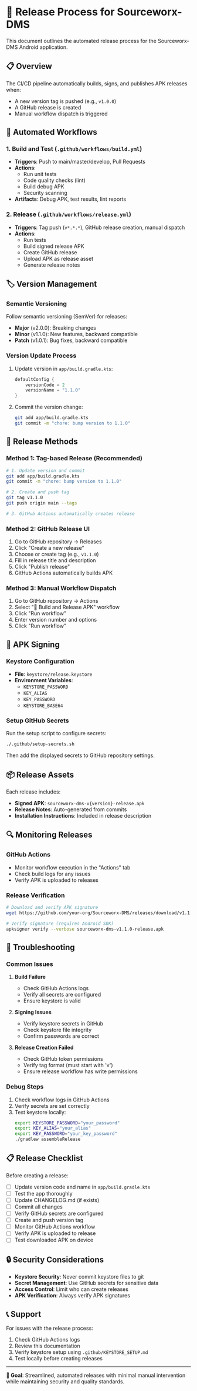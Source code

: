 # 🚀 Release Process for Sourceworx-DMS

This document outlines the automated release process for the Sourceworx-DMS Android application.

## 📋 Overview

The CI/CD pipeline automatically builds, signs, and publishes APK releases when:
- A new version tag is pushed (e.g., `v1.0.0`)
- A GitHub release is created
- Manual workflow dispatch is triggered

## 🔄 Automated Workflows

### 1. **Build and Test** (`.github/workflows/build.yml`)
- **Triggers**: Push to main/master/develop, Pull Requests
- **Actions**: 
  - Run unit tests
  - Code quality checks (lint)
  - Build debug APK
  - Security scanning
- **Artifacts**: Debug APK, test results, lint reports

### 2. **Release** (`.github/workflows/release.yml`)
- **Triggers**: Tag push (`v*.*.*`), GitHub release creation, manual dispatch
- **Actions**:
  - Run tests
  - Build signed release APK
  - Create GitHub release
  - Upload APK as release asset
  - Generate release notes

## 🏷️ Version Management

### Semantic Versioning
Follow semantic versioning (SemVer) for releases:
- **Major** (v2.0.0): Breaking changes
- **Minor** (v1.1.0): New features, backward compatible
- **Patch** (v1.0.1): Bug fixes, backward compatible

### Version Update Process
1. Update version in `app/build.gradle.kts`:
   ```kotlin
   defaultConfig {
       versionCode = 2
       versionName = "1.1.0"
   }
   ```

2. Commit the version change:
   ```bash
   git add app/build.gradle.kts
   git commit -m "chore: bump version to 1.1.0"
   ```

## 🚀 Release Methods

### Method 1: Tag-based Release (Recommended)
```bash
# 1. Update version and commit
git add app/build.gradle.kts
git commit -m "chore: bump version to 1.1.0"

# 2. Create and push tag
git tag v1.1.0
git push origin main --tags

# 3. GitHub Actions automatically creates release
```

### Method 2: GitHub Release UI
1. Go to GitHub repository → Releases
2. Click "Create a new release"
3. Choose or create tag (e.g., `v1.1.0`)
4. Fill in release title and description
5. Click "Publish release"
6. GitHub Actions automatically builds APK

### Method 3: Manual Workflow Dispatch
1. Go to GitHub repository → Actions
2. Select "🚀 Build and Release APK" workflow
3. Click "Run workflow"
4. Enter version number and options
5. Click "Run workflow"

## 📱 APK Signing

### Keystore Configuration
- **File**: `keystore/release.keystore`
- **Environment Variables**: 
  - `KEYSTORE_PASSWORD`
  - `KEY_ALIAS` 
  - `KEY_PASSWORD`
  - `KEYSTORE_BASE64`

### Setup GitHub Secrets
Run the setup script to configure secrets:
```bash
./.github/setup-secrets.sh
```

Then add the displayed secrets to GitHub repository settings.

## 📦 Release Assets

Each release includes:
- **Signed APK**: `sourceworx-dms-v{version}-release.apk`
- **Release Notes**: Auto-generated from commits
- **Installation Instructions**: Included in release description

## 🔍 Monitoring Releases

### GitHub Actions
- Monitor workflow execution in the "Actions" tab
- Check build logs for any issues
- Verify APK is uploaded to releases

### Release Verification
```bash
# Download and verify APK signature
wget https://github.com/your-org/Sourceworx-DMS/releases/download/v1.1.0/sourceworx-dms-v1.1.0-release.apk

# Verify signature (requires Android SDK)
apksigner verify --verbose sourceworx-dms-v1.1.0-release.apk
```

## 🐛 Troubleshooting

### Common Issues

1. **Build Failure**
   - Check GitHub Actions logs
   - Verify all secrets are configured
   - Ensure keystore is valid

2. **Signing Issues**
   - Verify keystore secrets in GitHub
   - Check keystore file integrity
   - Confirm passwords are correct

3. **Release Creation Failed**
   - Check GitHub token permissions
   - Verify tag format (must start with 'v')
   - Ensure release workflow has write permissions

### Debug Steps
1. Check workflow logs in GitHub Actions
2. Verify secrets are set correctly
3. Test keystore locally:
   ```bash
   export KEYSTORE_PASSWORD="your_password"
   export KEY_ALIAS="your_alias"
   export KEY_PASSWORD="your_key_password"
   ./gradlew assembleRelease
   ```

## 📋 Release Checklist

Before creating a release:

- [ ] Update version code and name in `app/build.gradle.kts`
- [ ] Test the app thoroughly
- [ ] Update CHANGELOG.md (if exists)
- [ ] Commit all changes
- [ ] Verify GitHub secrets are configured
- [ ] Create and push version tag
- [ ] Monitor GitHub Actions workflow
- [ ] Verify APK is uploaded to release
- [ ] Test downloaded APK on device

## 🔒 Security Considerations

- **Keystore Security**: Never commit keystore files to git
- **Secret Management**: Use GitHub secrets for sensitive data
- **Access Control**: Limit who can create releases
- **APK Verification**: Always verify APK signatures

## 📞 Support

For issues with the release process:
1. Check GitHub Actions logs
2. Review this documentation
3. Verify keystore setup using `.github/KEYSTORE_SETUP.md`
4. Test locally before creating releases

---

**🎯 Goal**: Streamlined, automated releases with minimal manual intervention while maintaining security and quality standards.
